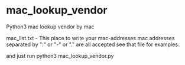 # mac_lookup_vendor
Python3 mac lookup vendor by mac

mac_list.txt - This place to write your mac-addresses
mac addresses separated by ":" or "-" or "." are all accepted
see that file for examples.

and just run 
python3 mac_lookup_vendor.py

